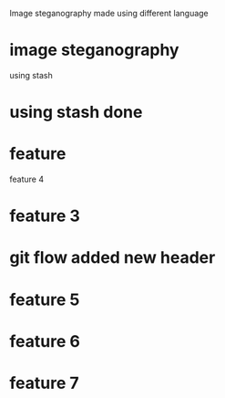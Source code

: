 Image steganography made using different language

# image steganography

using stash

# using stash done 
# feature
feature 4
# feature 3
# git flow added new header

# feature 5

# feature 6
# feature 7



